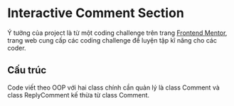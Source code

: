# Interactive Comment Section

Ý tưởng của project là từ một coding challenge trên trang [Frontend Mentor](https://www.frontendmentor.io/), trang web cung cấp các coding challenge để luyện tập kĩ năng cho các coder.

## Cấu trúc
Code viết theo OOP với hai class chính cần quản lý là class Comment và class ReplyComment kế thừa từ class Comment.
